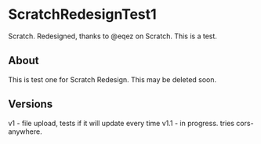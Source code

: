 # ScratchRedesignTest1
Scratch. Redesigned, thanks to @eqez on Scratch. This is a test.

## About
This is test one for Scratch Redesign. This may be deleted soon.

## Versions
v1 - file upload, tests if it will update every time
v1.1 - in progress. tries cors-anywhere.
